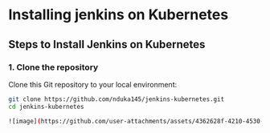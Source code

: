 # Installing jenkins on Kubernetes

## Steps to Install Jenkins on Kubernetes

### 1. Clone the repository  
Clone this Git repository to your local environment:

```bash
git clone https://github.com/nduka145/jenkins-kubernetes.git
cd jenkins-kubernetes

![image](https://github.com/user-attachments/assets/4362628f-4210-4530-be60-bc060c79c387)
